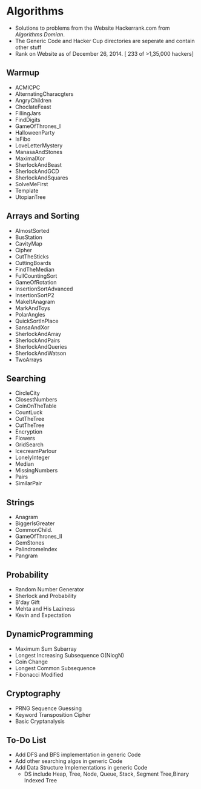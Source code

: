 Algorithms
===========
 - Solutions to problems from the Website Hackerrank.com from *Algorithms Domian*. 
 - The Generic Code and Hacker Cup directories are seperate and contain other stuff
 - Rank on Website as of December 26, 2014. [ 233 of >1,35,000 hackers] 

Warmup
--------
- ACMICPC 
- AlternatingCharacgters
- AngryChildren
- ChoclateFeast
- FillingJars
- FindDigits
- GameOfThrones_I
- HalloweenParty
- IsFibo
- LoveLetterMystery
- ManasaAndStones
- MaximalXor
- SherlockAndBeast
- SherlockAndGCD
- SherlockAndSquares
- SolveMeFirst
- Template
- UtopianTree

Arrays and Sorting
-------------------
- AlmostSorted
- BusStation
- CavityMap
- Cipher
- CutTheSticks
- CuttingBoards
- FindTheMedian
- FullCountingSort
- GameOfRotation
- InsertionSortAdvanced
- InsertionSortP2
- MakeItAnagram
- MarkAndToys
- PolarAngles
- QuickSortInPlace
- SansaAndXor
- SherlockAndArray
- SherlockAndPairs
- SherlockAndQueries
- SherlockAndWatson
- TwoArrays 	

Searching
----------
- CircleCity
-	ClosestNumbers
-	CoinOnTheTable
-	CountLuck
-	CutTheTree
-	CutTheTree
-	Encryption
-	Flowers
-	GridSearch
-	IcecreamParlour
-	LonelyInteger
-	Median
-	MissingNumbers
-	Pairs
-	SimilarPair

Strings
--------
- Anagram
- BiggerIsGreater
-	CommonChild.
-	GameOfThrones_II
-	GemStones
-	PalindromeIndex
-	Pangram

Probability
------------
- Random Number Generator
- Sherlock and Probability
- B'day Gift
- Mehta and His Laziness
- Kevin and Expectation

DynamicProgramming
-------------------
- Maximum Sum Subarray
- Longest Increasing Subsequence O(NlogN)
- Coin Change
- Longest Common Subsequence
- Fibonacci Modified


Cryptography
-------------
- PRNG Sequence Guessing
- Keyword Transposition Cipher
- Basic Cryptanalysis

To-Do List
-----------
- Add DFS and BFS implementation in generic Code
- Add other searching algos in generic Code
- Add Data Structure Implementations in generic Code
  - DS include Heap, Tree, Node, Queue, Stack, Segment Tree,Binary Indexed Tree

